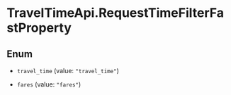 # TravelTimeApi.RequestTimeFilterFastProperty

## Enum


* `travel_time` (value: `"travel_time"`)

* `fares` (value: `"fares"`)


